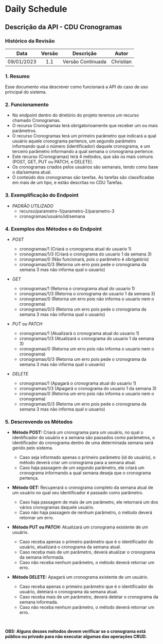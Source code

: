 # Daily Schedule 

## Descrição da API - CDU Cronogramas 

### Histórico da Revisão

| Data | Versão | Descrição | Autor |
| :-----: | :-----: | :-----: | :-----: |
| 09/01/2023 | 1.1 | Versão Continuada | Christian |

### 1. Resumo
Esse documento visa descrever como funcionará a API do caso de uso principal do sistema.
<br>

### 2. Funcionamento
  - No endpoint dentro do diretório do projeto teremos um recurso chamado Cronogramas.
  - O recurso Cronogramas terá obrigatorioamente que receber um ou mais parâmetros.
  - O recurso Cronogramas terá um primeiro parâmetro que indicará a qual usuário aquele cronograma pertence, um segundo parâmetro informando qual o número (identificador) daquele cronograma, e um terceiro parâmetro informando a qual semana o cronograma pertence.
  - Este recurso (Cronogramas) terá 4 métodos, que são os mais comuns (POST, GET, PUT ou PATCH, e DELETE).
  - Os cronogramas criados pelos usuários são semanais, tendo como base o dia/semana atual. 
  - O conteúdo dos cronogramas são tarefas. As tarefas são classificadas em mais de um tipo, e estão descritas no CDU Tarefas.

### 3. Exemplificação do Endpoint
  - *PADRÃO UTILIZADO*
    - recurso/parametro-1/parametro-2/parametro-3
    - cronogramas/usuário/id/semana

### 4. Exemplos dos Métodos e do Endpoint
  - *POST*
    - cronogramas/1 (Criará o cronograma atual do usuario 1)
    - cronogramas/1/3 (Criará o cronograma do usuario 1 da semana 3)
    - cronogramas/0 (Não funcionará, pois o parâmetro é obrigatório)
    - cronogramas/0/3 (Retorna um erro pois pede o cronograma da semana 3 mas não informa qual o usuario)

  - *GET*
     - cronogramas/1 (Retorna o cronograma atual do usuario 1)
     - cronogramas/1/3 (Retorna o cronograma do usuario 1 da semana 3)
     - cronogramas/0 (Retorna um erro pois não informa o usuario nem o cronograma)
     - cronogramas/0/3 (Retorna um erro pois pede o cronograma da semana 3 mas não informa qual o usuario)

  - *PUT ou PATCH*
     - cronogramas/1 (Atualizará o cronograma atual do usuario 1)
     - cronogramas/1/3 (Atualizará o cronograma do usuario 1 da semana 3)
     - cronogramas/0 (Retorna um erro pois não informa o usuario nem o cronograma)
     - cronogramas/0/3 (Retorna um erro pois pede o cronograma da semana 3 mas não informa qual o usuario)
        
  - *DELETE*
     - cronogramas/1 (Apagará o cronograma atual do usuario 1)
     - cronogramas/1/3 (Apagará o cronograma do usuario 1 da semana 3)
     - cronogramas/0 (Retorna um erro pois não informa o usuario nem o cronograma)
     - cronogramas/0/3 (Retorna um erro pois pede o cronograma da semana 3 mas não informa qual o usuario)

### 5. Descrevendo os Métodos
  - **Método POST:** Criará um cronograma para um usuário, no qual o identificador do usuário e a semana são passados como parâmetros, o identificador do cronograma dentro de uma determinada semana será gerido pelo sistema.
      - Caso seja informado apenas o primeiro parâmetro (id do usuário), o método deverá criar um cronograma para a semana atual.
      - Caso haja passagem de um segundo parâmetro, ele criará um cronograma informando a qual semana deseja que o cronograma pertença.
      
  - **Método GET:** Recuperará o cronograma completo da semana atual de um usuário no qual seu identificador é passado como parâmetro.
      - Caso haja passagem de mais de um parâmetro, ele retornará um dos vários cronogramas daquele usuário.
      - Caso não haja passagem de nenhum parâmetro, o método deverá retornar um erro.
         
  - **Método PUT ou PATCH:** Atualizará um cronograma existente de um usuário.
      - Caso receba apenas o primeiro parâmetro que é o identificador do usuário, atualizará o cronograma da semana atual.
      - Caso receba mais de um parâmetro, deverá atualizar o cronograma da semana informada.
      - Caso não receba nenhum parâmetro, o método deverá retornar um erro.
         
  - **Método DELETE:** Apagará um cronograma existente de um usuário.
      - Caso receba apenas o primeiro parâmetro que é o identificador do usuário, deletará o cronograma da semana atual.
      - Caso receba mais de um parâmetro, deverá deletar o cronograma da semana informada.
      - Caso não receba nenhum parâmetro, o método deverá retornar um erro.
<br>

**OBS: Alguns desses métodos devem verificar se o cronograma está público ou privado para não executar algumas das operações CRUD.**
<br><br>

<!--
Observações:
Criar issues para fazer alterações que melhorem esse documento.
O parâmetro "identificador" citado no tópico 3 servirá para identificar o usuário do cronograma, em alguns métodos os parâmetros podem ser opcionais.

Sugestões:
Tópico 2 / Item 5 - Alterar o trecho "e serão descritas em um outro CDU" para o link referenciando o CDU "Tarefas" que ainda não foi criado.
Tópico 3 / Item 1 / Sub-item 1 - Especificar o erro gerado que ainda não foi discutido/pensado.
Tópico 3 / Item 1 / Sub-item 3 - Especificar o erro gerado que ainda não foi discutido/pensado.
Tópico 3 / Item 2 / Sub-item 2 - Especificar o erro gerado que ainda não foi discutido/pensado.
Tópico 3 / Item 3 / Sub-item 3 - Especificar o erro gerado que ainda não foi discutido/pensado.
Tópico 3 / Item 4 / Sub-item 3 - Especificar o erro gerado que ainda não foi discutido/pensado.
-->
